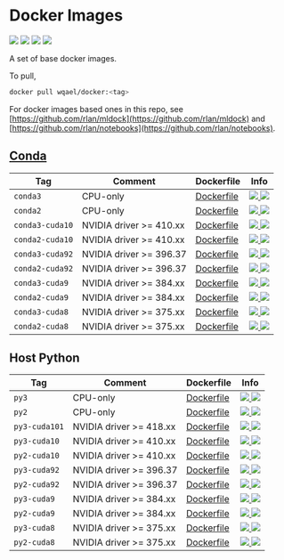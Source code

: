 # Docker Images

![](https://img.shields.io/docker/cloud/automated/wqael/docker.svg)
![](https://img.shields.io/docker/cloud/build/wqael/docker.svg)
![](https://img.shields.io/docker/pulls/wqael/docker.svg)
![](https://img.shields.io/docker/stars/wqael/docker.svg)


A set of base docker images.

To pull,

```sh
docker pull wqael/docker:<tag>
```

For docker images based ones in this repo, see [https://github.com/rlan/mldock](https://github.com/rlan/mldock) and [https://github.com/rlan/notebooks](https://github.com/rlan/notebooks).

## [Conda](https://conda.io/miniconda.html)

| Tag   | Comment | Dockerfile | Info  |
| ----- | ------- | ---------- | ----  |
| `conda3` | CPU-only | [Dockerfile](conda3/Dockerfile) | [![](https://images.microbadger.com/badges/image/wqael/docker:conda3.svg) ![](https://images.microbadger.com/badges/commit/wqael/docker:conda3.svg)](https://microbadger.com/images/wqael/docker:conda3) |
| `conda2` | CPU-only | [Dockerfile](conda2/Dockerfile) | [![](https://images.microbadger.com/badges/image/wqael/docker:conda2.svg) ![](https://images.microbadger.com/badges/commit/wqael/docker:conda2.svg)](https://microbadger.com/images/wqael/docker:conda2-py2) |
| `conda3-cuda10` | NVIDIA driver >= 410.xx | [Dockerfile](conda3-cuda10/Dockerfile) | [![](https://images.microbadger.com/badges/image/wqael/docker:conda3-cuda10.svg) ![](https://images.microbadger.com/badges/commit/wqael/docker:conda3-cuda10.svg)](https://microbadger.com/images/wqael/docker:conda3-cuda10) |
| `conda2-cuda10` | NVIDIA driver >= 410.xx | [Dockerfile](conda2-cuda10/Dockerfile) | [![](https://images.microbadger.com/badges/image/wqael/docker:conda2-cuda10.svg) ![](https://images.microbadger.com/badges/commit/wqael/docker:conda2-cuda10.svg)](https://microbadger.com/images/wqael/docker:conda2-cuda10) |
| `conda3-cuda92` | NVIDIA driver >= 396.37 | [Dockerfile](conda3-cuda92/Dockerfile) | [![](https://images.microbadger.com/badges/image/wqael/docker:conda3-cuda92.svg) ![](https://images.microbadger.com/badges/commit/wqael/docker:conda3-cuda92.svg)](https://microbadger.com/images/wqael/docker:conda3-cuda92) |
| `conda2-cuda92` | NVIDIA driver >= 396.37 | [Dockerfile](conda2-cuda92/Dockerfile) | [![](https://images.microbadger.com/badges/image/wqael/docker:conda2-cuda92.svg) ![](https://images.microbadger.com/badges/commit/wqael/docker:conda2-cuda92.svg)](https://microbadger.com/images/wqael/docker:conda2-cuda92) |
| `conda3-cuda9` | NVIDIA driver >= 384.xx | [Dockerfile](conda3-cuda9/Dockerfile) | [![](https://images.microbadger.com/badges/image/wqael/docker:conda3-cuda9.svg) ![](https://images.microbadger.com/badges/commit/wqael/docker:conda3-cuda9.svg)](https://microbadger.com/images/wqael/docker:conda3-cuda9) |
| `conda2-cuda9` | NVIDIA driver >= 384.xx | [Dockerfile](conda2-cuda9/Dockerfile) | [![](https://images.microbadger.com/badges/image/wqael/docker:conda2-cuda9.svg) ![](https://images.microbadger.com/badges/commit/wqael/docker:conda2-cuda9.svg)](https://microbadger.com/images/wqael/docker:conda2-cuda9) |
| `conda3-cuda8` | NVIDIA driver >= 375.xx | [Dockerfile](conda3-cuda8/Dockerfile) | [![](https://images.microbadger.com/badges/image/wqael/docker:conda3-cuda8.svg) ![](https://images.microbadger.com/badges/commit/wqael/docker:conda3-cuda8.svg)](https://microbadger.com/images/wqael/docker:conda3-cuda8) |
| `conda2-cuda8` | NVIDIA driver >= 375.xx | [Dockerfile](conda2-cuda8/Dockerfile) | [![](https://images.microbadger.com/badges/image/wqael/docker:conda2-cuda8.svg) ![](https://images.microbadger.com/badges/commit/wqael/docker:conda2-cuda8.svg)](https://microbadger.com/images/wqael/docker:conda2-cuda8) |


## Host Python

| Tag   | Comment | Dockerfile | Info  |
| ----- | ------- | ---------- | ----  |
| `py3` | CPU-only | [Dockerfile](py3/Dockerfile) | [![](https://images.microbadger.com/badges/image/wqael/docker:py3.svg) ![](https://images.microbadger.com/badges/commit/wqael/docker:py3.svg)](https://microbadger.com/images/wqael/docker:py3) |
| `py2` | CPU-only | [Dockerfile](py2/Dockerfile) | [![](https://images.microbadger.com/badges/image/wqael/docker:py2.svg) ![](https://images.microbadger.com/badges/commit/wqael/docker:py2.svg)](https://microbadger.com/images/wqael/docker:py2) |
| `py3-cuda101` | NVIDIA driver >= 418.xx | [Dockerfile](py3-cuda101/Dockerfile) | [![](https://images.microbadger.com/badges/image/wqael/docker:py3-cuda101.svg) ![](https://images.microbadger.com/badges/commit/wqael/docker:py3-cuda101.svg)](https://microbadger.com/images/wqael/docker:py3-cuda101) |
| `py3-cuda10` | NVIDIA driver >= 410.xx | [Dockerfile](py3-cuda10/Dockerfile) | [![](https://images.microbadger.com/badges/image/wqael/docker:py3-cuda10.svg) ![](https://images.microbadger.com/badges/commit/wqael/docker:py3-cuda10.svg)](https://microbadger.com/images/wqael/docker:py3-cuda10) |
| `py2-cuda10` | NVIDIA driver >= 410.xx | [Dockerfile](py2-cuda10/Dockerfile) | [![](https://images.microbadger.com/badges/image/wqael/docker:py2-cuda10.svg) ![](https://images.microbadger.com/badges/commit/wqael/docker:py2-cuda10.svg)](https://microbadger.com/images/wqael/docker:py2-cuda10) |
| `py3-cuda92` | NVIDIA driver >= 396.37 | [Dockerfile](py3-cuda92/Dockerfile) | [![](https://images.microbadger.com/badges/image/wqael/docker:py3-cuda92.svg) ![](https://images.microbadger.com/badges/commit/wqael/docker:py3-cuda92.svg)](https://microbadger.com/images/wqael/docker:py3-cuda92) |
| `py2-cuda92` | NVIDIA driver >= 396.37 | [Dockerfile](py2-cuda92/Dockerfile) | [![](https://images.microbadger.com/badges/image/wqael/docker:py2-cuda92.svg) ![](https://images.microbadger.com/badges/commit/wqael/docker:py2-cuda92.svg)](https://microbadger.com/images/wqael/docker:py2-cuda92) |
| `py3-cuda9` | NVIDIA driver >= 384.xx | [Dockerfile](py3-cuda9/Dockerfile) | [![](https://images.microbadger.com/badges/image/wqael/docker:py3-cuda9.svg) ![](https://images.microbadger.com/badges/commit/wqael/docker:py3-cuda9.svg)](https://microbadger.com/images/wqael/docker:py3-cuda9) |
| `py2-cuda9` | NVIDIA driver >= 384.xx | [Dockerfile](py2-cuda9/Dockerfile) | [![](https://images.microbadger.com/badges/image/wqael/docker:py2-cuda9.svg) ![](https://images.microbadger.com/badges/commit/wqael/docker:py2-cuda9.svg)](https://microbadger.com/images/wqael/docker:py2-cuda9) |
| `py3-cuda8` | NVIDIA driver >= 375.xx | [Dockerfile](py3-cuda8/Dockerfile) | [![](https://images.microbadger.com/badges/image/wqael/docker:py3-cuda8.svg) ![](https://images.microbadger.com/badges/commit/wqael/docker:py3-cuda8.svg)](https://microbadger.com/images/wqael/docker:py3-cuda8) |
| `py2-cuda8` | NVIDIA driver >= 375.xx | [Dockerfile](py2-cuda8/Dockerfile) | [![](https://images.microbadger.com/badges/image/wqael/docker:py2-cuda8.svg) ![](https://images.microbadger.com/badges/commit/wqael/docker:py2-cuda8.svg)](https://microbadger.com/images/wqael/docker:py2-cuda8) |
